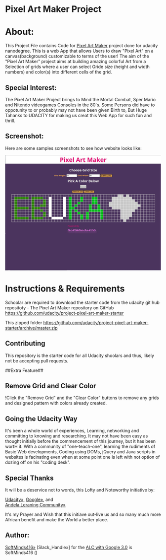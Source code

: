 # Pixel Art Maker Project


# About:
This Project File contains Code for [Pixel Art Maker](http://logan1x.me/PixelArtMaker/) project done for udacity nanodegree.
This is a web App that allows Users to draw "Pixel Art" on a canvas(background) customizable to terms of the user! 
The aim of the "Pixel Art Maker" project aims at building amazing colorful Art from a Selection of grids where a user can select Gride size (height and width numbers) and color(s) into different cells of the grid.


## Special Interest:
The Pixel Art Maker Project brings to Mind the Mortal Combat, Sper Mario and Nitendo videogames Consoles in the 80's.
Some Persons did have to oppotunity to or probably may not have been given Birth to, But Huge Tahanks to UDACITY for making us creat this Web App for such fun and thrill.


## Screenshot:
Here are some samples screenshots to see how website looks like:

![myshot](https://raw.githubusercontent.com/SoftMinds416/Pixel-Art-Maker/master/Pixel_Art_Maker_Screenshoot.png)


# Instructions & Requirements
Schoolar are required to download the starter code from the udacity git hub repositoty - 
The Pixel Art Maker repository on GitHub
https://github.com/udacity/project-pixel-art-maker-starter

This zipped folder
https://github.com/udacity/project-pixel-art-maker-starter/archive/master.zip

## Contributing
This repository is the starter code for all Udacity shoolars and thus, likely not be accepting pull requests.   

##Extra Feature##
## Remove Grid and Clear Color
!Click the "Remove Grid" and the "Clear Color" buttons to remove any grids and designed pattern with colors already created.    

## Going the Udacity Way
It's been a whole world of experiences, Learning, networking and committing to knowing and researching. It may not have been easy as thought 
initially before the commencement of this journey, but it has been wortH it. With a community of "one-teach-one", learning the rudiments of Basic Web developments, 
Coding using DOMs, jQuery and Java scripts in websites is facinating even when at some point one is left with not option of dozing off on his "coding desk".

## Special Thanks
It will be a deservice not to words, this Lofty and Noteworthy initiative by:

[Udacity»](www.udacity.com),
[Google»](www.google.com), and  
[Andela Leraning Community»](https://andela.com)

It's my Prayer and Wish that this initiave out-live us and so many much more African benefit and make the World a better place.

## Author:
[SoftMinds416»](https://github.com/SoftMinds416)
[Slack_Handle»] for the [ALC with Google 3.0](alcwithgoogle3.slack.com) is SoftMinds416 ()
